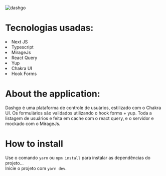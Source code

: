 ![dashgo](https://user-images.githubusercontent.com/55575751/147762939-af71796f-4dba-4c6f-b302-265e52ee1997.gif)

<h1> Tecnologias usadas: </h1>

<li> Next JS </li>
<li> Typescript </li>
<li> MirageJs</li>
<li> React Query</li>
<li> Yup</li>
<li> Chakra UI</li>
<li> Hook Forms </li>

<h1>About the application: </h1>

<p>

Dashgo é uma plataforma de controle de usuários, estilizado com o Chakra UI.
Os formulários são validados utilizando o hook forms + yup. Toda a listagem de usuários e feita em cache com o react query, e o servidor e mockado com o MirageJs.

</p>

<h1> How to install </h1>
<p>

Use o comando `yarn` ou `npm install` para instalar as dependências do projeto...<br/>
Inicie o projeto com `yarn dev`.<br/>

</p>
